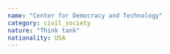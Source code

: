 ```yaml
---
name: "Center for Democracy and Technology"
category: civil_society
nature: "Think tank"
nationality: USA
---
```

    